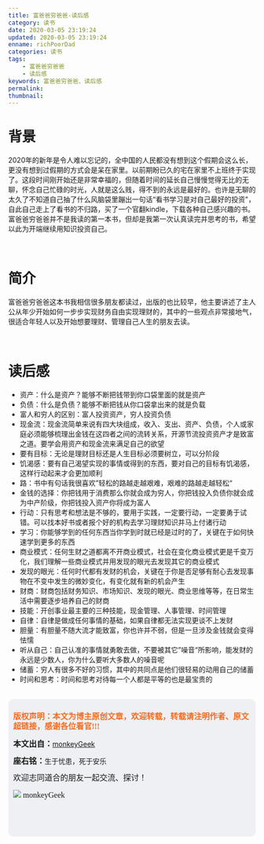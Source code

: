 ```yaml
---
title: 富爸爸穷爸爸-读后感
category: 读书
date: 2020-03-05 23:19:24
updated: 2020-03-05 23:19:24
enname: richPoorDad
categories: 读书
tags:
	- 富爸爸穷爸爸
	- 读后感
keywords: 富爸爸穷爸爸、读后感
permalink:
thumbnail:
---
```


# 背景

2020年的新年是令人难以忘记的，全中国的人民都没有想到这个假期会这么长，更没有想到过假期的方式会是呆在家里。以前期盼已久的宅在家里不上班终于实现了。<!--more-->这段时间刚开始还是非常幸福的，但随着时间的延长自己慢慢觉得无比的无聊，怀念自己忙碌的时光，人就是这么贱，得不到的永远是最好的。也许是无聊的太久了不知道自己抽了什么风脑袋里蹦出一句话“看书学习是对自己最好的投资"，自此自己走上了看书的不归路，买了一个官翻kindle，下载各种自己感兴趣的书。富爸爸穷爸爸并不是我读的第一本书，但却是我第一次认真读完并思考的书，希望以此为开端继续用知识投资自己。

</br>

# 简介

富爸爸穷爸爸这本书我相信很多朋友都读过，出版的也比较早，他主要讲述了主人公从年少开始如何一步步实现财务自由实现理财的，其中的一些观点非常接地气，很适合年轻人以及开始想要理财、管理自己人生的朋友去读。

</br>

# 读后感

- 资产：什么是资产？能够不断把钱带到你口袋里面的就是资产
- 负债：什么是负债？能够不断把钱从你口袋拿出来的就是负载
- 富人和穷人的区别：富人投资资产，穷人投资负债
- 现金流：现金流简单来说有四大块组成，收入、支出、资产、负债，个人或家庭必须能够梳理出金钱在这四者之间的流转关系，开源节流投资资产才是致富之道。要学会用资产和现金流来满足自己的欲望
- 要有目标：无论是理财目标还是人生目标必须要树立，可以分阶段
- 饥渴感：要有自己渴望实现的事情或得到的东西，要对自己的目标有饥渴感，这样行动起来才会更加顺利
- 路：书中有句话我很喜欢”轻松的路越走越艰难，艰难的路越走越轻松“
- 金钱的选择：你把钱用于消费那么你就会成为穷人，你把钱投入负债你就会成为中产阶级，你把钱投入资产你将成为富人
- 行动：只有思考和想法是不够的，要用于实践，一定要行动，一定要勇于试错。可以找本好书或者报个好的机构去学习理财知识并马上付诸行动
- 学习：你能够学到的任何东西当你学到时就已经是过时的了，关键在于如何快速学到更多的东西
- 商业模式：任何生财之道都离不开商业模式，社会在变化商业模式更是千变万化，我们理解一些商业模式并用发现的眼光去发现其它的商业模式
- 发现的眼光：任何时代都有发财的机会，关键在于你是否足够有耐心去发现事物在不变中发生的微妙变化，有变化就有新的机会产生
- 财商：财商包括财务知识、市场知识、发现的眼光、商业思维等等，在日常生活中需要逐步培养自己的财商
- 技能：开创事业最主要的三种技能，现金管理、人事管理、时间管理
- 自律：自律是做成任何事情的基础，如果自律都无法实现更谈不上发财
- 胆量：有胆量不随大流才能致富，你也许并不弱，但是一旦涉及金钱就会变得怯懦
- 听从自己：自己认准的事情就勇敢去做，不要被其它”噪音“所影响，能发财的永远是少数人，你为什么要听大多数人的噪音呢
- 储蓄：穷人有很多不好的习惯，其中的共同点是他们很轻易的动用自己的储蓄
- 时间和思考：时间和思考对待每一个人都是平等的也是最宝贵的



</br>

<script>
var _hmt = _hmt || [];
(function() {
  var hm = document.createElement("script");
  hm.src = "https://hm.baidu.com/hm.js?2f798e6b269c8a40f12bef25d7f1876d";
  var s = document.getElementsByTagName("script")[0]; 
  s.parentNode.insertBefore(hm, s);
})();
</script>

<div style="height:260px; background-color:rgb(238,240,244); padding:10px;border-radius:10px;">
    <p style="color:#f36c21;font:bold 16px/20px 'kaiTi';">
      版权声明：本文为博主原创文章，欢迎转载，转载请注明作者、原文超链接，感谢各位看官!!!
    </p>
    <p>
      <span style="font:bold 16px/20px 'kaiTi';">本文出自：</span><a href="https://monkeyGeek369.github.io">monkeyGeek</a> 
    </p>
    <p>
      <span style="font:bold 16px/20px 'kaiTi';">座右铭：</span><span>生于忧患，死于安乐</span> 
    </p>
    <p>
      <span style="font:16px/20px 'kaiTi';">欢迎志同道合的朋友一起交流、探讨！</span> 
    </p>
    <img style="height:auto; width:auto;flot:left;" src="../../../../image/monkey64.png" /><span style="font:16px/20px 'kaiTi';flot:left;">   monkeyGeek</span>


